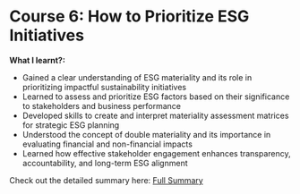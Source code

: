 # Course 6: How to Prioritize ESG Initiatives

**What I learnt?:**
- Gained a clear understanding of ESG materiality and its role in prioritizing impactful sustainability initiatives
- Learned to assess and prioritize ESG factors based on their significance to stakeholders and business performance
- Developed skills to create and interpret materiality assessment matrices for strategic ESG planning
- Understood the concept of double materiality and its importance in evaluating financial and non-financial impacts
- Learned how effective stakeholder engagement enhances transparency, accountability, and long-term ESG alignment

Check out the detailed summary here: [Full Summary](https://github.com/rishi-analytics/ESG-Specialization-Project-Portfolio/blob/main/Course_6/How_to_Prioritize_ESG_Initiatives.md#how-to-prioritize-esg-initiatives)
